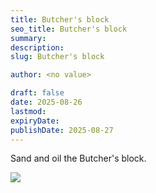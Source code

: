```yaml
---
title: Butcher's block
seo_title: Butcher's block
summary:
description:
slug: Butcher's block

author: <no value>

draft: false
date: 2025-08-26
lastmod:
expiryDate:
publishDate: 2025-08-27
---
```

Sand and oil the Butcher's block.

![](/images/0348.jpeg )